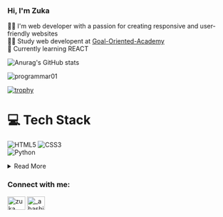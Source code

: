 ### Hi, I'm Zuka



:technologist: I'm web developer with a passion for creating responsive and user-friendly websites</br>
:student: Study web developent at [Goal-Oriented-Academy](https://www.facebook.com/nika11keshelava)<br/>
:thought_balloon: Currently learning REACT<br/>

![Anurag's GitHub stats](https://github.com/zukaabashidze)

<p align="left"> <img src="https://komarev.com/ghpvc/?username=programmar01&label=Profile%20views&color=0e75b6&style=flat" alt="programmar01" /> </p>

[![trophy](https://github-profile-trophy.vercel.app/?username=programmar01&theme=onedark)](https://github.com/ryo-ma/github-profile-trophy)

# :computer: Tech Stack
<!-- Badges from https://github.com/Ileriayo/markdown-badges -->
![HTML5](https://img.shields.io/badge/html5-%23E34F26.svg?style=for-the-badge&logo=html5&logoColor=white)
![CSS3](https://img.shields.io/badge/css3-%231572B6.svg?style=for-the-badge&logo=css3&logoColor=white)
<br/>
![Python](https://img.shields.io/badge/python-3670A0?style=for-the-badge&logo=python&logoColor=ffdd54)

<details>
    <summary>Read More</summary>

    currently I am 15 years old and learning
    how to become best leader and full stack
    developer in GOA (Goal-Oriented-Academy)

</details>

<h3 align="left">Connect with me:</h3>
<p align="left">
<a href="https://www.facebook.com/profile.php?id=100073901881415" target="blank"><img align="center" src="https://raw.githubusercontent.com/rahuldkjain/github-profile-readme-generator/master/src/images/icons/Social/facebook.svg" alt="zuka abashidze" height="30" width="40" /></a>
<a href="https://www.instagram.com/_abashidzeee_/" target="blank"><img align="center" src="https://raw.githubusercontent.com/rahuldkjain/github-profile-readme-generator/master/src/images/icons/Social/instagram.svg" alt="_abashidzeee_" height="30" width="40" /></a>
</p>
